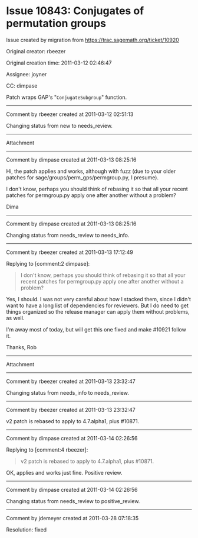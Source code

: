 # Issue 10843: Conjugates of permutation groups

Issue created by migration from https://trac.sagemath.org/ticket/10920

Original creator: rbeezer

Original creation time: 2011-03-12 02:46:47

Assignee: joyner

CC:  dimpase

Patch wraps GAP's "`ConjugateSubgroup`" function.


---

Comment by rbeezer created at 2011-03-12 02:51:13

Changing status from new to needs_review.


---

Attachment


---

Comment by dimpase created at 2011-03-13 08:25:16

Hi, the patch applies and works, 
although with fuzz (due to your older patches for sage/groups/perm_gps/permgroup.py, 
I presume).

I don't know, perhaps you should think of rebasing it so that all your recent patches for permgroup.py apply one after
another without a problem?

Dima


---

Comment by dimpase created at 2011-03-13 08:25:16

Changing status from needs_review to needs_info.


---

Comment by rbeezer created at 2011-03-13 17:12:49

Replying to [comment:2 dimpase]:
> I don't know, perhaps you should think of rebasing it so that all your recent patches for permgroup.py apply one after
> another without a problem?

Yes, I should.  I was not very careful about how I stacked them, since I didn't want to have a long list of dependencies for reviewers.  But I do need to get things organized so the release manager can apply them without problems, as well.

I'm away most of today, but will get this one fixed and make #10921 follow it.

Thanks,
Rob


---

Attachment


---

Comment by rbeezer created at 2011-03-13 23:32:47

Changing status from needs_info to needs_review.


---

Comment by rbeezer created at 2011-03-13 23:32:47

v2 patch is rebased to apply to 4.7.alpha1, plus #10871.


---

Comment by dimpase created at 2011-03-14 02:26:56

Replying to [comment:4 rbeezer]:
> v2 patch is rebased to apply to 4.7.alpha1, plus #10871.

OK, applies and works just fine. Positive review.


---

Comment by dimpase created at 2011-03-14 02:26:56

Changing status from needs_review to positive_review.


---

Comment by jdemeyer created at 2011-03-28 07:18:35

Resolution: fixed
